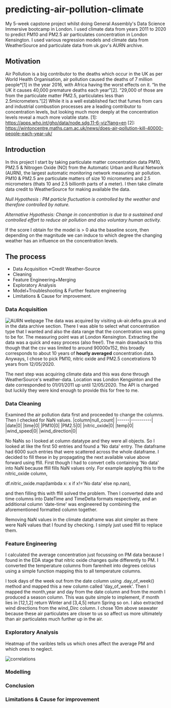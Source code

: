 # predicting-air-pollution-climate
My 5-week capstone project whilst doing General Assembly's Data Science Immersive bootcamp in London. I used climate data from years 2011 to 2020 to predict PM10 and PM2.5 air particulates concentration in London Kensington. I used various regression models and climate data from WeatherSource and particulate data from uk.gov's AURN archive.
## Motivation
Air Pollution is a big contributor to the deaths which occur in the UK as per World Health Organisation,  air pollution caused the deaths of 7 million people*[1] in the year 2016, with Africa having the worst effects on it. 
“In the UK it causes 40,000 premature deaths each year”[2].
“29,000 of those are from the particulate matter PM2.5, particulates less than 2.5micrometers.”[2]
While it is a well established fact that fumes from cars and industrial combustion processes are a leading contributor to concentration levels, but looking much more deeply at the concentration levels reveal a much more volatile state.
[1]: https://apps.who.int/gho/data/node.sdg.11-6-viz?lang=en
[2]: https://wintoncentre.maths.cam.ac.uk/news/does-air-pollution-kill-40000-people-each-year-uk/

## Introduction
In this project I start by taking particulate matter concentration data PM10, PM2.5 & Nitrogen Oxide (NO) from the Automatic Urban and Rural Network (AURN), the largest automatic monitoring network measuring air pollution.
PM10 & PM2.5 are particulate matters of size 10 micrometers and 2.5 micrometers (thats 10 and 2.5  billionth parts of a meter). I then take climate data credit to WeatherSource for making available the data.

*Null Hypothesis : PM particle fluctuation is controlled by the weather and therefore controlled by nature.*

*Alternative Hypothesis: Change in concentration is due to a sustained and controlled effort to reduce air pollution and also voluntary human activity.*

If the score I obtain for the model is > 0 aka the baseline score, then depending on the magnitude we can induce to which degree the changing weather has an influence on the concentration levels.

## The process
* Data Acquisition *Credit Weather-Source
* Cleaning
* Feature Engineering+Merging
* Exploratory Analysis
* Model+Troubleshooting & Further feature engineering
* Limitations & Cause for improvement.

### Data Acquisition
![AURN webpage](predicting-air-pollution-climate/images/AURN-web.png)
The data was acquired by visiting uk-air.defra.gov.uk and in the data archive section. There I was able to select what concentration type that I wanted and also the data range that the concentration was going to be for. The measuring point was at London Kensington. Extracting the data was a quick and easy process (also free!). The main drawback to this though that the csv was limited to around 90000x152, this broadly corresponds to about 10 years of **hourly averaged** concentration data. Anyways, I chose to pick PM10, nitric oxide and PM2.5 concetrations 10 years from 12/05/2020.


The next step was acquiring climate data and this was done through WeatherSource's weather-data. Location was London Kengsinton and the date corresponded to 01/01/2011 up until 12/05/2020. The API is charged but luckily they were kind enough to provide this for free to me. 
### Data Cleaning
Examined the air pollution data first and proceeded to change the columns. Then I checked for NaN values. 
|column|null_count|
|------|----------|
|date|0|
|time|0|
|PM10|0|
|PM2.5|0|
|nitric_oxide|0|
|temp|0| 
|wind_speed|0|
|wind_direction|0|

No NaNs so I looked at column datatype and they were all objects. So I looked at like the first 50 entries and found a 'No data' entry. The dataframe had 6000 such entries that were scattered across the whole dataframe. I decided to fill these in by propagating the next available value above forward using ffill. First though I had to convert cells containing 'No data' into NaN because ffill fills NaN values only. For example applying this to the nitric_oxide column,

df.nitric_oxide.map(lambda x: x if x!='No data' else np.nan),

and then filling this with ffill solved the problem. Then I converted date and time columns into DateTime and TimeDelta formats respectively, and an additional column 'date-time' was engineered by combining the aforementioned formatted column together. 

Removing NaN values in the climate dataframe was alot simpler as there were NaN values that I found by checking. I simply just used ffill to replace them.

### Feature Engineering
I calculated the average concentration just focussing on PM data because I found in the EDA stage that nitric oxide changes quite differently to PM. I converted the temperature columns from farenheit into degrees celcius using a simple function mapping this to all temperature columns. 

I took days of the week out from the date column using .day_of_week() method and mapped this a new column called 'day_of_week'. Then I mapped the month,year and day from the date column and from the month I produced a season column. This was quite simple to implement, if month lies in [12,1,2] return Winter and [3,4,5] return Spring so on. I also extracted wind directions from the wind_Dirc column. I chose 10m above seawater because these air particulates are closer to us so affect us more ultimately than air particulates much further up in the air.


### Exploratory Analysis
Heatmap of the varibles tells us which ones affect the average PM and which ones to neglect.

![correlations](predicting-air-pollution-climate/images/corr.png)


### Modelling

### Conclusion

### Limitations & Cause for improvement
